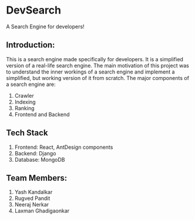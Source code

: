 # DevSearch

A Search Engine for developers!

## Introduction:

This is a search engine made specifically for developers. It is a simplified version of a real-life search engine.
The main motivation of this project was to understand the inner workings of a search engine and implement a simplified, but working version of it from scratch.
The major components of a search engine are:

1. Crawler
2. Indexing
3. Ranking
4. Frontend and Backend

## Tech Stack

1. Frontend: React, AntDesign components
2. Backend: Django
3. Database: MongoDB

## Team Members:

1. Yash Kandalkar
2. Rugved Pandit
3. Neeraj Nerkar
4. Laxman Ghadigaonkar
